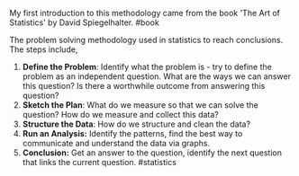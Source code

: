 My first introduction to this methodology came from the book 'The Art of Statistics' by David Spiegelhalter. #book

The problem solving methodology used in statistics to reach conclusions. The steps include,
1. **Define the Problem**: Identify what the problem is - try to define the problem as an independent question. What are the ways we can answer this question? Is there a worthwhile outcome from answering this question?
2. **Sketch the Plan**: What do we measure so that we can solve the question? How do we measure and collect this data?
3. **Structure the Data**: How do we structure and clean the data?
4. **Run an Analysis:** Identify the patterns, find the best way to communicate and understand the data via graphs.
5. **Conclusion:** Get an answer to the question, identify the next question that links the current question.
#statistics